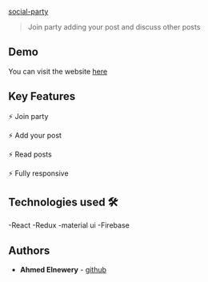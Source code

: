 
[social-party](https://i.imgur.com/Mj9eFFW.gifv)
>Join party adding your post and discuss other posts  

## Demo
You can visit the website [here](https://project-mangment.herokuapp.com/)



## Key Features

⚡️ Join party

⚡️ Add your post

⚡️ Read posts

⚡️ Fully responsive

## Technologies used 🛠️
-React
-Redux
-material ui
-Firebase


## Authors
- **Ahmed Elnewery** - [github](https://github.com/ahmedElnewery)
